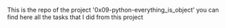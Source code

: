 This is the repo of the project '0x09-python-everything_is_object' you can find here all the tasks that I did from this project
